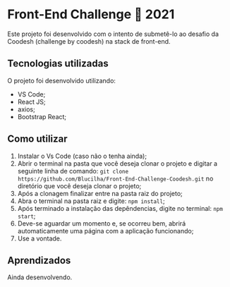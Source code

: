 # Front-End Challenge 🏅 2021
Este projeto foi desenvolvido com o intento de submetê-lo ao desafio da Coodesh (challenge by coodesh) na stack de front-end.

## Tecnologias utilizadas
O projeto foi desenvolvido utilizando:
- VS Code;
- React JS;
- axios;
- Bootstrap React;

## Como utilizar
1. Instalar o Vs Code (caso não o tenha ainda);
2. Abrir o terminal na pasta que você deseja clonar o projeto e digitar a seguinte linha de comando:
    `git clone https://github.com/Blucilha/Front-End-Challenge-Coodesh.git`
    no diretório que você deseja clonar o projeto;
3. Após a clonagem finalizar entre na pasta raiz do projeto;
4. Abra o terminal na pasta raiz e digite:
    `npm install`;
5. Após terminado a instalação das depêndencias, digite no terminal:
    `npm start`;
6. Deve-se aguardar um momento e, se ocorreu bem, abrirá automaticamente uma página com a aplicação funcionando;
7. Use a vontade.

## Aprendizados
Ainda desenvolvendo.
